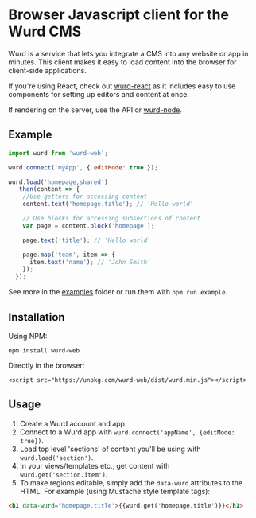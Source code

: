# Browser Javascript client for the Wurd CMS
Wurd is a service that lets you integrate a CMS into any website or app in minutes.  This client makes it easy to load content into the browser for client-side applications.

If you're using React, check out [wurd-react](https://github.com/wurdcms/wurd-react) as it includes easy to use components for setting up editors and content at once.

If rendering on the server, use the API or [wurd-node](https://github.com/wurdcms/wurd-node).


## Example
```javascript
import wurd from 'wurd-web';

wurd.connect('myApp', { editMode: true });

wurd.load('homepage,shared')
  .then(content => {
    //Use getters for accessing content
    content.text('homepage.title'); // 'Hello world'

    // Use blocks for accessing subsections of content
    var page = content.block('homepage');

    page.text('title'); // 'Hello world'

    page.map('team', item => {
      item.text('name'); // 'John Smith'
    });
  });
```

See more in the [examples](https://github.com/wurdcms/wurd-web/tree/master/examples) folder or run them with `npm run example`.


## Installation
Using NPM:
```
npm install wurd-web
```

Directly in the browser:
```
<script src="https://unpkg.com/wurd-web/dist/wurd.min.js"></script>
```

## Usage
1. Create a Wurd account and app.
2. Connect to a Wurd app with `wurd.connect('appName', {editMode: true})`. 
3. Load top level 'sections' of content you'll be using with `wurd.load('section')`.
4. In your views/templates etc., get content with `wurd.get('section.item')`.
5. To make regions editable, simply add the `data-wurd` attributes to the HTML.  For example (using Mustache style template tags):

```html
<h1 data-wurd="homepage.title">{{wurd.get('homepage.title')}}</h1>
```
